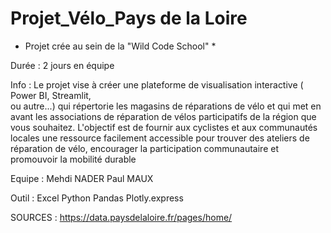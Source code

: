 ﻿# Projet_Vélo_Pays de la Loire
* Projet crée au sein de la "Wild Code School" *
  
Durée :
  2 jours en équipe
  
Info :
Le projet vise à créer une plateforme de 
visualisation interactive ( Power BI, Streamlit,  
ou autre...) qui répertorie les magasins de 
réparations de vélo et qui met en avant les 
associations de réparation de vélos participatifs 
de la région que vous souhaitez. L'objectif est 
de fournir aux cyclistes et aux communautés 
locales une ressource facilement accessible 
pour trouver des ateliers de réparation de vélo, 
encourager la participation communautaire et 
promouvoir la mobilité durable

Equipe : 
  Mehdi NADER
  Paul MAUX

Outil :
  Excel
  Python
  Pandas
  Plotly.express

SOURCES :
  https://data.paysdelaloire.fr/pages/home/